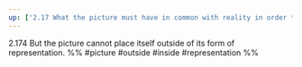 ```yaml
---
up: ['2.17 What the picture must have in common with reality in order to be able to represent it after its manner---rightly or falsely---is its form of representation.']
---
```

2.174 But the picture cannot place itself outside of its form of representation.
%%
#picture #outside #inside #representation %%